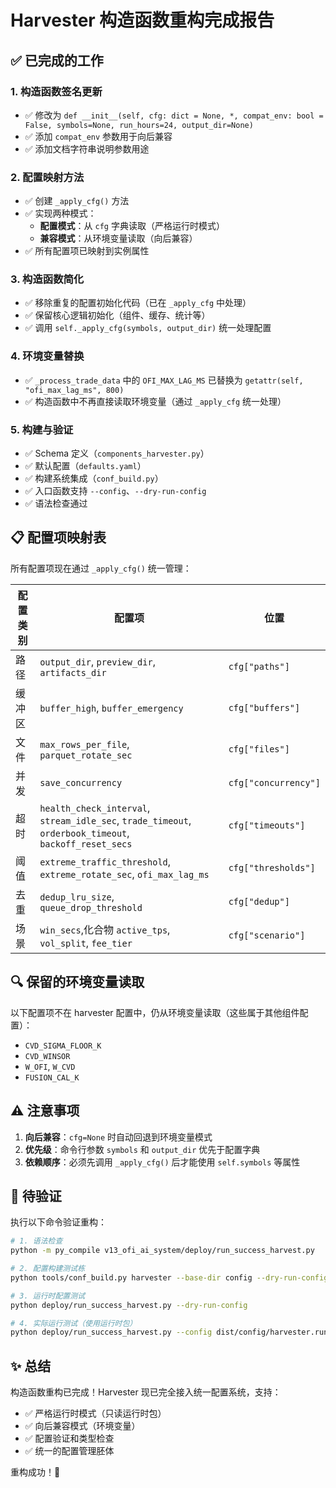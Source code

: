# Harvester 构造函数重构完成报告

## ✅ 已完成的工作

### 1. 构造函数签名更新
- ✅ 修改为 `def __init__(self, cfg: dict = None, *, compat_env: bool = False, symbols=None, run_hours=24, output_dir=None)`
- ✅ 添加 `compat_env` 参数用于向后兼容
- ✅ 添加文档字符串说明参数用途

### 2. 配置映射方法
- ✅ 创建 `_apply_cfg()` 方法
- ✅ 实现两种模式：
  - **配置模式**：从 `cfg` 字典读取（严格运行时模式）
  - **兼容模式**：从环境变量读取（向后兼容）
- ✅ 所有配置项已映射到实例属性

### 3. 构造函数简化
- ✅ 移除重复的配置初始化代码（已在 `_apply_cfg` 中处理）
- ✅ 保留核心逻辑初始化（组件、缓存、统计等）
- ✅ 调用 `self._apply_cfg(symbols, output_dir)` 统一处理配置

### 4. 环境变量替换
- ✅ `_process_trade_data` 中的 `OFI_MAX_LAG_MS` 已替换为 `getattr(self, "ofi_max_lag_ms", 800)`
- ✅ 构造函数中不再直接读取环境变量（通过 `_apply_cfg` 统一处理）

### 5. 构建与验证
- ✅ Schema 定义（`components_harvester.py`）
- ✅ 默认配置（`defaults.yaml`）
- ✅ 构建系统集成（`conf_build.py`）
- ✅ 入口函数支持 `--config`、`--dry-run-config`
- ✅ 语法检查通过

## 📋 配置项映射表

所有配置项现在通过 `_apply_cfg()` 统一管理：

| 配置类别 | 配置项 | 位置 |
|---------|--------|------|
| 路径 | `output_dir`, `preview_dir`, `artifacts_dir` | `cfg["paths"]` |
| 缓冲区 | `buffer_high`, `buffer_emergency` | `cfg["buffers"]` |
| 文件 | `max_rows_per_file`, `parquet_rotate_sec` | `cfg["files"]` |
| 并发 | `save_concurrency` | `cfg["concurrency"]` |
| 超时 | `health_check_interval`, `stream_idle_sec`, `trade_timeout`, `orderbook_timeout`, `backoff_reset_secs` | `cfg["timeouts"]` |
| 阈值 | `extreme_traffic_threshold`, `extreme_rotate_sec`, `ofi_max_lag_ms` | `cfg["thresholds"]` |
| 去重 | `dedup_lru_size`, `queue_drop_threshold` | `cfg["dedup"]` |
| 场景 | `win_secs`,化合物 `active_tps`, `vol_split`, `fee_tier` | `cfg["scenario"]` |

## 🔍 保留的环境变量读取

以下配置项不在 harvester 配置中，仍从环境变量读取（这些属于其他组件配置）：
- `CVD_SIGMA_FLOOR_K`
- `CVD_WINSOR`
- `W_OFI`, `W_CVD`
- `FUSION_CAL_K`

## ⚠️ 注意事项

1. **向后兼容**：`cfg=None` 时自动回退到环境变量模式
2. **优先级**：命令行参数 `symbols` 和 `output_dir` 优先于配置字典
3. **依赖顺序**：必须先调用 `_apply_cfg()` 后才能使用 `self.symbols` 等属性

## 📝 待验证

执行以下命令验证重构：

```bash
# 1. 语法检查
python -m py_compile v13_ofi_ai_system/deploy/run_success_harvest.py

# 2. 配置构建测试栋
python tools/conf_build.py harvester --base-dir config --dry-run-config

# 3. 运行时配置测试
python deploy/run_success_harvest.py --dry-run-config

# 4. 实际运行测试（使用运行时包）
python deploy/run_success_harvest.py --config dist/config/harvester.runtime.current.yaml
```

## ✨ 总结

构造函数重构已完成！Harvester 现已完全接入统一配置系统，支持：
- ✅ 严格运行时模式（只读运行时包）
- ✅ 向后兼容模式（环境变量）
- ✅ 配置验证和类型检查
- ✅ 统一的配置管理胚体

重构成功！🎉


